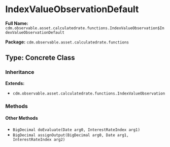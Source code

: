 # IndexValueObservationDefault

**Full Name:** `cdm.observable.asset.calculatedrate.functions.IndexValueObservation$IndexValueObservationDefault`

**Package:** `cdm.observable.asset.calculatedrate.functions`

## Type: Concrete Class

### Inheritance

**Extends:**
- `cdm.observable.asset.calculatedrate.functions.IndexValueObservation`

### Methods

#### Other Methods

- `BigDecimal doEvaluate(Date arg0, InterestRateIndex arg1)`
- `BigDecimal assignOutput(BigDecimal arg0, Date arg1, InterestRateIndex arg2)`


